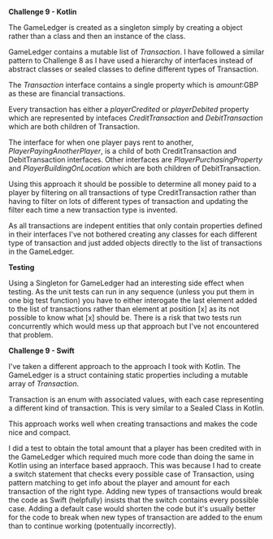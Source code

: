 **Challenge 9 - Kotlin**

The GameLedger is created as a singleton simply by creating a object rather than a class and then an instance of the class.

GameLedger contains a mutable list of _Transaction_. 
I have followed a similar pattern to Challenge 8 as I have used a hierarchy of interfaces instead of abstract classes or sealed classes to define different types of Transaction.

The _Transaction_ interface contains a single property which is _amount_:GBP as these are financial transactions. 

Every transaction has either a _playerCredited_ or _playerDebited_ property which are represented by intefaces _CreditTransaction_ and _DebitTransaction_ which are both children of Transaction. 

The interface for when one player pays rent to another, _PlayerPayingAnotherPlayer_, is a child of both CreditTransaction and DebitTransaction interfaces.
Other interfaces are _PlayerPurchasingProperty_ and _PlayerBuildingOnLocation_ which are both children of DebitTransaction.

Using this approach it should be possible to determine all money paid to a player by filtering on all transactions of type CreditTransaction rather than having to filter on lots of different types of transaction and updating the filter each time a new transaction type is invented.

As all transactions are indepent entities that only contain properties defined in their interfaces I've not bothered creating any classes for each different type of transaction and just added objects directly to the list of transactions in the GameLedger.

**Testing**

Using a Singleton for GameLedger had an interesting side effect when testing. As the unit tests can run in any sequence (unless you put them in one big test function) you have to either interogate the last element added to the list of transactions rather than element at position [x] as its not possible to know what [x] should be. There is a risk that two tests run concurrently which would mess up that approach but I've not encountered that problem. 

**Challenge 9 - Swift**

I've taken a different approach to the approach I took with Kotlin. The GameLedger is a struct containing static properties including a mutable array of _Transaction_.

Transaction is an enum with associated values, with each case representing a different kind of transaction. This is very similar to a Sealed Class in Kotlin.

This approach works well when creating transactions and makes the code nice and compact.
 
I did a test to obtain the total amount that a player has been credited with in the GameLedger which required much more code than doing the same in Kotlin using an interface based appraoch. This was because I had to create a switch statement that checks every possible case of Transaction, using pattern matching to get info about the player and amount for each transaction of the right type. Adding new types of transactions would break the code as Swift (helpfully) insists that the switch contains every possible case. Adding a default case would shorten the code but it's usually better for the code to break when new types of transaction are added to the enum than to continue working (potentually incorrectly).
